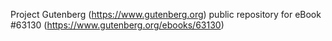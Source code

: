Project Gutenberg (https://www.gutenberg.org) public repository for eBook #63130 (https://www.gutenberg.org/ebooks/63130)
